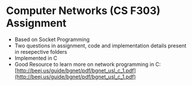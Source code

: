 # Computer Networks (CS F303) Assignment

- Based on Socket Programming
- Two questions in assignment, code and implementation details present in resepective folders
- Implemented in C
- Good Resource to learn more on network programming in C: [http://beej.us/guide/bgnet/pdf/bgnet_usl_c_1.pdf](http://beej.us/guide/bgnet/pdf/bgnet_usl_c_1.pdf)